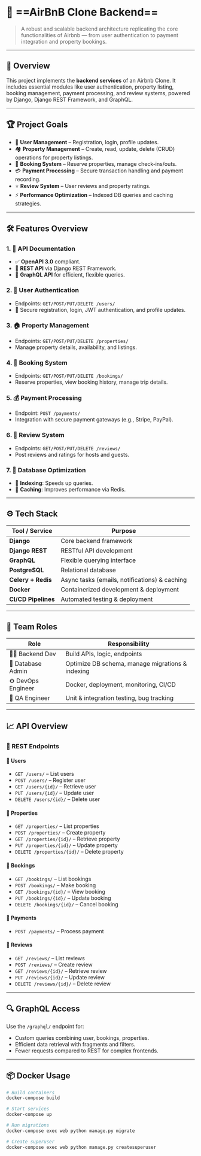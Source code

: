 # 🏡 ==AirBnB Clone Backend==

> A robust and scalable backend architecture replicating the core functionalities of Airbnb — from user authentication to payment integration and property bookings.

---

## 🚀 Overview

This project implements the **backend services** of an Airbnb Clone. It includes essential modules like user authentication, property listing, booking management, payment processing, and review systems, powered by Django, Django REST Framework, and GraphQL.

---

## 🏆 Project Goals

- 🔐 **User Management** – Registration, login, profile updates.
- 🏘️ **Property Management** – Create, read, update, delete (CRUD) operations for property listings.
- 📅 **Booking System** – Reserve properties, manage check-ins/outs.
- 💳 **Payment Processing** – Secure transaction handling and payment recording.
- ⭐ **Review System** – User reviews and property ratings.
- ⚡ **Performance Optimization** – Indexed DB queries and caching strategies.

---

## 🛠️ Features Overview

### 1. 🧾 API Documentation
- ✅ **OpenAPI 3.0** compliant.
- 🔄 **REST API** via Django REST Framework.
- 🧠 **GraphQL API** for efficient, flexible queries.

### 2. 👤 User Authentication
- Endpoints: `GET/POST/PUT/DELETE /users/`
- 🔐 Secure registration, login, JWT authentication, and profile updates.

### 3. 🏠 Property Management
- Endpoints: `GET/POST/PUT/DELETE /properties/`
- Manage property details, availability, and listings.

### 4. 📆 Booking System
- Endpoints: `GET/POST/PUT/DELETE /bookings/`
- Reserve properties, view booking history, manage trip details.

### 5. 💰 Payment Processing
- Endpoint: `POST /payments/`
- Integration with secure payment gateways (e.g., Stripe, PayPal).

### 6. 📝 Review System
- Endpoints: `GET/POST/PUT/DELETE /reviews/`
- Post reviews and ratings for hosts and guests.

### 7. 🧠 Database Optimization
- 🔎 **Indexing**: Speeds up queries.
- 🧊 **Caching**: Improves performance via Redis.

---

## ⚙️ Tech Stack

| Tool / Service       | Purpose                                    |
|----------------------|--------------------------------------------|
| **Django**           | Core backend framework                     |
| **Django REST**      | RESTful API development                    |
| **GraphQL**          | Flexible querying interface                |
| **PostgreSQL**       | Relational database                        |
| **Celery + Redis**   | Async tasks (emails, notifications) & caching |
| **Docker**           | Containerized development & deployment     |
| **CI/CD Pipelines**  | Automated testing & deployment             |

---

## 👥 Team Roles

| Role               | Responsibility                                              |
|--------------------|-------------------------------------------------------------|
| 🧑‍💻 Backend Dev     | Build APIs, logic, endpoints                                 |
| 🧠 Database Admin   | Optimize DB schema, manage migrations & indexing            |
| ⚙️ DevOps Engineer  | Docker, deployment, monitoring, CI/CD                       |
| 🧪 QA Engineer      | Unit & integration testing, bug tracking                    |

---

## 📈 API Overview

### 🔌 REST Endpoints

#### 🔹 Users
- `GET /users/` – List users  
- `POST /users/` – Register user  
- `GET /users/{id}/` – Retrieve user  
- `PUT /users/{id}/` – Update user  
- `DELETE /users/{id}/` – Delete user  

#### 🔹 Properties
- `GET /properties/` – List properties  
- `POST /properties/` – Create property  
- `GET /properties/{id}/` – Retrieve property  
- `PUT /properties/{id}/` – Update property  
- `DELETE /properties/{id}/` – Delete property  

#### 🔹 Bookings
- `GET /bookings/` – List bookings  
- `POST /bookings/` – Make booking  
- `GET /bookings/{id}/` – View booking  
- `PUT /bookings/{id}/` – Update booking  
- `DELETE /bookings/{id}/` – Cancel booking  

#### 🔹 Payments
- `POST /payments/` – Process payment  

#### 🔹 Reviews
- `GET /reviews/` – List reviews  
- `POST /reviews/` – Create review  
- `GET /reviews/{id}/` – Retrieve review  
- `PUT /reviews/{id}/` – Update review  
- `DELETE /reviews/{id}/` – Delete review  

---

## 🔍 GraphQL Access

Use the `/graphql/` endpoint for:
- Custom queries combining user, bookings, properties.
- Efficient data retrieval with fragments and filters.
- Fewer requests compared to REST for complex frontends.

---

## 📦 Docker Usage

```bash
# Build containers
docker-compose build

# Start services
docker-compose up

# Run migrations
docker-compose exec web python manage.py migrate

# Create superuser
docker-compose exec web python manage.py createsuperuser
